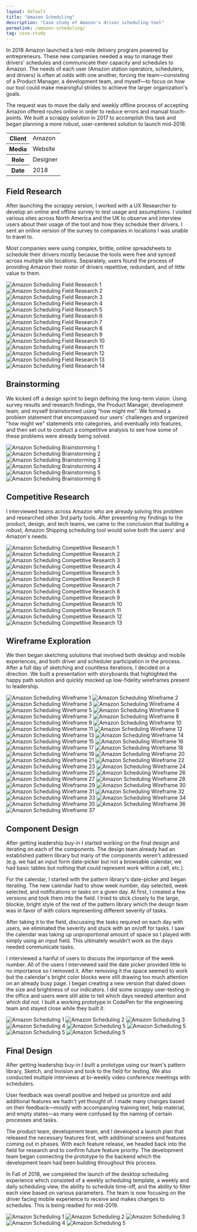 ```yaml
---
layout: default
title: "Amazon Scheduling"
description: "Case study of Amazon's driver scheduling tool"
permalink: /amazon-scheduling/
tag: case-study
---
```



<section class="grid grid-item-12/12">
	<div class="grid-item-12/12 grid-item-7/12@md">
		<p>In 2018 Amazon launched a last-mile delivery program powered by entrepreneurs. These new companies needed a way to manage their drivers' schedules and communicate their capacity and schedules to Amazon. The needs of each user (Amazon station operators, schedulers, and drivers) is often at odds with one another, forcing the team&mdash;consisting of a Product Manager, a development team, and myself&mdash;to focus on how our tool could make meaningful strides to achieve the larger organization's goals.</p>
		<p>The request was to move the daily and weekly offline process of accepting Amazon offered routes online in order to reduce errors and manual touch-points. We built a scrappy solution in 2017 to accomplish this task and began planning a more robust, user-centered solution to launch mid-2018.</p>
	</div>
	<aside class="project-meta grid-item-12/12 grid-item-5/12@md">
		<table>
			<tbody>
				<tr>
					<th>Client</th>
					<td>Amazon</td>
				</tr>
				<tr>
					<th>Media</th>
					<td>Website</td>
				</tr>
				<tr>
					<th>Role</th>
					<td>Designer</td>
				</tr>
				<tr>
					<th>Date</th>
					<td>2018</td>
				</tr>
			</tbody>
		</table>
	</aside>
</section>
<section class="grid grid-item-12/12">
	<div class="grid-item-12/12 grid-item-4/12@md">
		<h2 class="mb-3">Field Research</h2>
		<p>After launching the scrappy version, I worked with a UX Researcher to develop an online and offline survey to test usage and assumptions. I visited various sites across North America and the UK to observe and interview users about their usage of the tool and how they schedule their drivers. I sent an online version of the survey to companies in locations I was unable to travel to.</p>
		<p>Most companies were using complex, brittle, online spreadsheets to schedule their drivers mostly because the tools were free and synced across multiple site locations. Separately, users found the process of providing Amazon their roster of drivers repetitive, redundant, and of little value to them.</p>
	</div>
	<div class="grid-item-12/12 grid-item-8/12@md grid">
		<img data-ignore-src="{{ site.cdn }}/blank.gif" class="grid-item-4/12" src="{{ site.cdn }}/amazon-scheduling-field-research-01.jpg" alt="Amazon Scheduling Field Research 1">
		<img data-ignore-src="{{ site.cdn }}/blank.gif" class="grid-item-4/12" src="{{ site.cdn }}/amazon-scheduling-field-research-02.jpg" alt="Amazon Scheduling Field Research 2">
		<img data-ignore-src="{{ site.cdn }}/blank.gif" class="grid-item-4/12" src="{{ site.cdn }}/amazon-scheduling-field-research-03.jpg" alt="Amazon Scheduling Field Research 3">
		<img data-ignore-src="{{ site.cdn }}/blank.gif" class="grid-item-4/12" src="{{ site.cdn }}/amazon-scheduling-field-research-04.jpg" alt="Amazon Scheduling Field Research 4">
		<img data-ignore-src="{{ site.cdn }}/blank.gif" class="grid-item-4/12" src="{{ site.cdn }}/amazon-scheduling-field-research-05.jpg" alt="Amazon Scheduling Field Research 5">
		<img data-ignore-src="{{ site.cdn }}/blank.gif" class="grid-item-4/12" src="{{ site.cdn }}/amazon-scheduling-field-research-06.jpg" alt="Amazon Scheduling Field Research 6">
		<img data-ignore-src="{{ site.cdn }}/blank.gif" class="grid-item-4/12" src="{{ site.cdn }}/amazon-scheduling-field-research-07.jpg" alt="Amazon Scheduling Field Research 7">
		<img data-ignore-src="{{ site.cdn }}/blank.gif" class="grid-item-4/12" src="{{ site.cdn }}/amazon-scheduling-field-research-08.jpg" alt="Amazon Scheduling Field Research 8">
		<img data-ignore-src="{{ site.cdn }}/blank.gif" class="grid-item-4/12" src="{{ site.cdn }}/amazon-scheduling-field-research-09.jpg" alt="Amazon Scheduling Field Research 9">
		<img data-ignore-src="{{ site.cdn }}/blank.gif" class="grid-item-4/12" src="{{ site.cdn }}/amazon-scheduling-field-research-10.jpg" alt="Amazon Scheduling Field Research 10">
		<img data-ignore-src="{{ site.cdn }}/blank.gif" class="grid-item-4/12" src="{{ site.cdn }}/amazon-scheduling-field-research-11.jpg" alt="Amazon Scheduling Field Research 11">
		<img data-ignore-src="{{ site.cdn }}/blank.gif" class="grid-item-4/12" src="{{ site.cdn }}/amazon-scheduling-field-research-12.jpg" alt="Amazon Scheduling Field Research 12">
		<img data-ignore-src="{{ site.cdn }}/blank.gif" class="grid-item-4/12" src="{{ site.cdn }}/amazon-scheduling-field-research-13.jpg" alt="Amazon Scheduling Field Research 13">
		<img data-ignore-src="{{ site.cdn }}/blank.gif" class="grid-item-4/12" src="{{ site.cdn }}/amazon-scheduling-field-research-14.jpg" alt="Amazon Scheduling Field Research 14">
	</div>
</section>
<section class="grid grid-item-12/12">
	<div class="grid-item-12/12 grid-item-4/12@md">
		<h2 class="mb-3">Brainstorming</h2>
		<p>We kicked off a design sprint to begin defining the long-term vision. Using survey results and research findings, the Product Manager, development team, and myself brainstormed using "how might me". We formed a problem statement that encompassed our users' challenges and organized "how might we" statements into categories, and eventually into features, and then set out to conduct a competitive analysis to see how some of these problems were already being solved.</p>
	</div>
	<div class="grid-item-12/12 grid-item-8/12@md grid">
		<img data-ignore-src="{{ site.cdn }}/blank.gif" class="grid-item-4/12" src="{{ site.cdn }}/amazon-scheduling-brainstorming-01.jpg" alt="Amazon Scheduling Brainstorming 1">
		<img data-ignore-src="{{ site.cdn }}/blank.gif" class="grid-item-4/12" src="{{ site.cdn }}/amazon-scheduling-brainstorming-02.jpg" alt="Amazon Scheduling Brainstorming 2">
		<img data-ignore-src="{{ site.cdn }}/blank.gif" class="grid-item-4/12" src="{{ site.cdn }}/amazon-scheduling-brainstorming-03.jpg" alt="Amazon Scheduling Brainstorming 3">
		<img data-ignore-src="{{ site.cdn }}/blank.gif" class="grid-item-4/12" src="{{ site.cdn }}/amazon-scheduling-brainstorming-04.jpg" alt="Amazon Scheduling Brainstorming 4">
		<img data-ignore-src="{{ site.cdn }}/blank.gif" class="grid-item-4/12" src="{{ site.cdn }}/amazon-scheduling-brainstorming-05.jpg" alt="Amazon Scheduling Brainstorming 5">
		<img data-ignore-src="{{ site.cdn }}/blank.gif" class="grid-item-4/12" src="{{ site.cdn }}/amazon-scheduling-brainstorming-06.jpg" alt="Amazon Scheduling Brainstorming 6">
	</div>
</section>
<section class="grid grid-item-12/12">
	<div class="grid-item-12/12 grid-item-4/12@md">
		<h2 class="mb-3">Competitive Research</h2>
		<p>I interviewed teams across Amazon who are already solving this problem and researched other 3rd party tools. After presenting my findings to the product, design, and tech teams, we came to the conclusion that building a robust, Amazon Shipping scheduling tool would solve both the users' and Amazon's needs.</p>
	</div>
	<div class="grid-item-12/12 grid-item-8/12@md grid">
		<img data-ignore-src="{{ site.cdn }}/blank.gif" class="grid-item-4/12" src="{{ site.cdn }}/amazon-scheduling-competitive-research-01.jpg" alt="Amazon Scheduling Competitive Research 1">
		<img data-ignore-src="{{ site.cdn }}/blank.gif" class="grid-item-4/12" src="{{ site.cdn }}/amazon-scheduling-competitive-research-02.jpg" alt="Amazon Scheduling Competitive Research 2">
		<img data-ignore-src="{{ site.cdn }}/blank.gif" class="grid-item-4/12" src="{{ site.cdn }}/amazon-scheduling-competitive-research-03.jpg" alt="Amazon Scheduling Competitive Research 3">
		<img data-ignore-src="{{ site.cdn }}/blank.gif" class="grid-item-4/12" src="{{ site.cdn }}/amazon-scheduling-competitive-research-04.jpg" alt="Amazon Scheduling Competitive Research 4">
		<img data-ignore-src="{{ site.cdn }}/blank.gif" class="grid-item-4/12" src="{{ site.cdn }}/amazon-scheduling-competitive-research-05.jpg" alt="Amazon Scheduling Competitive Research 5">
		<img data-ignore-src="{{ site.cdn }}/blank.gif" class="grid-item-4/12" src="{{ site.cdn }}/amazon-scheduling-competitive-research-06.png" alt="Amazon Scheduling Competitive Research 6">
		<img data-ignore-src="{{ site.cdn }}/blank.gif" class="grid-item-4/12" src="{{ site.cdn }}/amazon-scheduling-competitive-research-07.png" alt="Amazon Scheduling Competitive Research 7">
		<img data-ignore-src="{{ site.cdn }}/blank.gif" class="grid-item-4/12" src="{{ site.cdn }}/amazon-scheduling-competitive-research-08.png" alt="Amazon Scheduling Competitive Research 8">
		<img data-ignore-src="{{ site.cdn }}/blank.gif" class="grid-item-4/12" src="{{ site.cdn }}/amazon-scheduling-competitive-research-09.png" alt="Amazon Scheduling Competitive Research 9">
		<img data-ignore-src="{{ site.cdn }}/blank.gif" class="grid-item-4/12" src="{{ site.cdn }}/amazon-scheduling-competitive-research-10.png" alt="Amazon Scheduling Competitive Research 10">
		<img data-ignore-src="{{ site.cdn }}/blank.gif" class="grid-item-4/12" src="{{ site.cdn }}/amazon-scheduling-competitive-research-11.png" alt="Amazon Scheduling Competitive Research 11">
		<img data-ignore-src="{{ site.cdn }}/blank.gif" class="grid-item-4/12" src="{{ site.cdn }}/amazon-scheduling-competitive-research-12.png" alt="Amazon Scheduling Competitive Research 12">
		<img data-ignore-src="{{ site.cdn }}/blank.gif" class="grid-item-4/12" src="{{ site.cdn }}/amazon-scheduling-competitive-research-13.png" alt="Amazon Scheduling Competitive Research 13">
	</div>
</section>
<section class="grid grid-item-12/12">
	<div class="grid-item-12/12 grid-item-4/12@md">
		<h2 class="mb-3">Wireframe Exploration</h2>
		<p>We then began sketching solutions that involved both desktop and mobile experiences, and both driver and scheduler participation in the process. After a full day of sketching and countless iterations, I decided on a direction. We built a presentation with storyboards that highlighted the happy path solution and quickly mocked up low-fidelity wireframes present to leadership.</p>
	</div>
	<div class="grid-item-12/12 grid-item-8/12@md grid">
		<img data-ignore-src="{{ site.cdn }}/blank.gif" class="grid-item-4/12" src="{{ site.cdn }}/amazon-scheduling-wireframe-01.png" alt="Amazon Scheduling Wireframe 1">
		<img data-ignore-src="{{ site.cdn }}/blank.gif" class="grid-item-4/12" src="{{ site.cdn }}/amazon-scheduling-wireframe-02.png" alt="Amazon Scheduling Wireframe 2">
		<img data-ignore-src="{{ site.cdn }}/blank.gif" class="grid-item-4/12" src="{{ site.cdn }}/amazon-scheduling-wireframe-03.png" alt="Amazon Scheduling Wireframe 3">
		<img data-ignore-src="{{ site.cdn }}/blank.gif" class="grid-item-4/12" src="{{ site.cdn }}/amazon-scheduling-wireframe-04.png" alt="Amazon Scheduling Wireframe 4">
		<img data-ignore-src="{{ site.cdn }}/blank.gif" class="grid-item-4/12" src="{{ site.cdn }}/amazon-scheduling-wireframe-05.png" alt="Amazon Scheduling Wireframe 5">
		<img data-ignore-src="{{ site.cdn }}/blank.gif" class="grid-item-4/12" src="{{ site.cdn }}/amazon-scheduling-wireframe-06.png" alt="Amazon Scheduling Wireframe 6">
		<img data-ignore-src="{{ site.cdn }}/blank.gif" class="grid-item-4/12" src="{{ site.cdn }}/amazon-scheduling-wireframe-07.png" alt="Amazon Scheduling Wireframe 7">
		<img data-ignore-src="{{ site.cdn }}/blank.gif" class="grid-item-4/12" src="{{ site.cdn }}/amazon-scheduling-wireframe-08.png" alt="Amazon Scheduling Wireframe 8">
		<img data-ignore-src="{{ site.cdn }}/blank.gif" class="grid-item-4/12" src="{{ site.cdn }}/amazon-scheduling-wireframe-09.png" alt="Amazon Scheduling Wireframe 9">
		<img data-ignore-src="{{ site.cdn }}/blank.gif" class="grid-item-4/12" src="{{ site.cdn }}/amazon-scheduling-wireframe-10.png" alt="Amazon Scheduling Wireframe 10">
		<img data-ignore-src="{{ site.cdn }}/blank.gif" class="grid-item-4/12" src="{{ site.cdn }}/amazon-scheduling-wireframe-11.png" alt="Amazon Scheduling Wireframe 11">
		<img data-ignore-src="{{ site.cdn }}/blank.gif" class="grid-item-4/12" src="{{ site.cdn }}/amazon-scheduling-wireframe-12.png" alt="Amazon Scheduling Wireframe 12">
		<img data-ignore-src="{{ site.cdn }}/blank.gif" class="grid-item-4/12" src="{{ site.cdn }}/amazon-scheduling-wireframe-13.png" alt="Amazon Scheduling Wireframe 13">
		<img data-ignore-src="{{ site.cdn }}/blank.gif" class="grid-item-4/12" src="{{ site.cdn }}/amazon-scheduling-wireframe-14.png" alt="Amazon Scheduling Wireframe 14">
		<img data-ignore-src="{{ site.cdn }}/blank.gif" class="grid-item-4/12" src="{{ site.cdn }}/amazon-scheduling-wireframe-15.png" alt="Amazon Scheduling Wireframe 15">
		<img data-ignore-src="{{ site.cdn }}/blank.gif" class="grid-item-4/12" src="{{ site.cdn }}/amazon-scheduling-wireframe-16.png" alt="Amazon Scheduling Wireframe 16">
		<img data-ignore-src="{{ site.cdn }}/blank.gif" class="grid-item-4/12" src="{{ site.cdn }}/amazon-scheduling-wireframe-17.png" alt="Amazon Scheduling Wireframe 17">
		<img data-ignore-src="{{ site.cdn }}/blank.gif" class="grid-item-4/12" src="{{ site.cdn }}/amazon-scheduling-wireframe-18.png" alt="Amazon Scheduling Wireframe 18">
		<img data-ignore-src="{{ site.cdn }}/blank.gif" class="grid-item-4/12" src="{{ site.cdn }}/amazon-scheduling-wireframe-19.png" alt="Amazon Scheduling Wireframe 19">
		<img data-ignore-src="{{ site.cdn }}/blank.gif" class="grid-item-4/12" src="{{ site.cdn }}/amazon-scheduling-wireframe-20.png" alt="Amazon Scheduling Wireframe 20">
		<img data-ignore-src="{{ site.cdn }}/blank.gif" class="grid-item-4/12" src="{{ site.cdn }}/amazon-scheduling-wireframe-21.png" alt="Amazon Scheduling Wireframe 21">
		<img data-ignore-src="{{ site.cdn }}/blank.gif" class="grid-item-4/12" src="{{ site.cdn }}/amazon-scheduling-wireframe-22.png" alt="Amazon Scheduling Wireframe 22">
		<img data-ignore-src="{{ site.cdn }}/blank.gif" class="grid-item-4/12" src="{{ site.cdn }}/amazon-scheduling-wireframe-23.png" alt="Amazon Scheduling Wireframe 23">
		<img data-ignore-src="{{ site.cdn }}/blank.gif" class="grid-item-4/12" src="{{ site.cdn }}/amazon-scheduling-wireframe-24.png" alt="Amazon Scheduling Wireframe 24">
		<img data-ignore-src="{{ site.cdn }}/blank.gif" class="grid-item-4/12" src="{{ site.cdn }}/amazon-scheduling-wireframe-25.png" alt="Amazon Scheduling Wireframe 25">
		<img data-ignore-src="{{ site.cdn }}/blank.gif" class="grid-item-4/12" src="{{ site.cdn }}/amazon-scheduling-wireframe-26.png" alt="Amazon Scheduling Wireframe 26">
		<img data-ignore-src="{{ site.cdn }}/blank.gif" class="grid-item-4/12" src="{{ site.cdn }}/amazon-scheduling-wireframe-27.png" alt="Amazon Scheduling Wireframe 27">
		<img data-ignore-src="{{ site.cdn }}/blank.gif" class="grid-item-4/12" src="{{ site.cdn }}/amazon-scheduling-wireframe-28.png" alt="Amazon Scheduling Wireframe 28">
		<img data-ignore-src="{{ site.cdn }}/blank.gif" class="grid-item-4/12" src="{{ site.cdn }}/amazon-scheduling-wireframe-29.png" alt="Amazon Scheduling Wireframe 29">
		<img data-ignore-src="{{ site.cdn }}/blank.gif" class="grid-item-4/12" src="{{ site.cdn }}/amazon-scheduling-wireframe-30.png" alt="Amazon Scheduling Wireframe 30">
		<img data-ignore-src="{{ site.cdn }}/blank.gif" class="grid-item-4/12" src="{{ site.cdn }}/amazon-scheduling-wireframe-31.png" alt="Amazon Scheduling Wireframe 31">
		<img data-ignore-src="{{ site.cdn }}/blank.gif" class="grid-item-4/12" src="{{ site.cdn }}/amazon-scheduling-wireframe-32.png" alt="Amazon Scheduling Wireframe 32">
		<img data-ignore-src="{{ site.cdn }}/blank.gif" class="grid-item-4/12" src="{{ site.cdn }}/amazon-scheduling-wireframe-33.png" alt="Amazon Scheduling Wireframe 33">
		<img data-ignore-src="{{ site.cdn }}/blank.gif" class="grid-item-4/12" src="{{ site.cdn }}/amazon-scheduling-wireframe-34.png" alt="Amazon Scheduling Wireframe 34">
		<img data-ignore-src="{{ site.cdn }}/blank.gif" class="grid-item-4/12" src="{{ site.cdn }}/amazon-scheduling-wireframe-35.png" alt="Amazon Scheduling Wireframe 35">
		<img data-ignore-src="{{ site.cdn }}/blank.gif" class="grid-item-4/12" src="{{ site.cdn }}/amazon-scheduling-wireframe-36.png" alt="Amazon Scheduling Wireframe 36">
		<img data-ignore-src="{{ site.cdn }}/blank.gif" class="grid-item-4/12" src="{{ site.cdn }}/amazon-scheduling-wireframe-37.png" alt="Amazon Scheduling Wireframe 37">
	</div>
</section>
<section class="grid grid-item-12/12">
	<div class="grid-item-12/12 grid-item-4/12@md">
		<h2 class="mb-3">Component Design</h2>
		<p>After getting leadership buy-in I started working on the final design and iterating on each of the components. The design team already had an established pattern library but many of the components weren't addressed (e.g. we had an input form date-picker but not a browsable calendar, we had basic tables but nothing that could represent work within a cell, etc.).</p>
		<p>For the calendar, I started with the pattern library's date-picker and began iterating. The new calendar had to show week number, day selected, week selected, and notifications or tasks on a given day. At first, I created a few versions and took them into the field. I tried to stick closely to the large, blockie, bright style of the rest of the pattern library which the design team was in favor of with colors representing different severity of tasks.</p>
		<p>After taking it to the field, discussing the tasks required on each day with users, we eliminated the severity and stuck with an on/off for tasks. I saw the calendar was taking up unproportional amount of space so I played with simply using an input field. This ultimately wouldn't work as the days needed communicate tasks.</p>
		<p>I interviewed a hanful of users to discuss the importance of the week number. All of the users I interviewed said the date picker provided little to no importance so I removed it. After removing it the space seemed to work but the calendar's bright color blocks were still drawing too much attention on an already busy page. I began creating a new version that dialed down the size and brightness of our indicators. I did some scrappy user-testing in the office and users were still able to tell which days needed attention and which did not. I built a working prototype in CodePen for the engineering team and stayed close while they built it.</p>
	</div>
	<div class="grid-item-12/12 grid-item-8/12@md grid">
		<img data-ignore-src="{{ site.cdn }}/blank.gif" class="grid-item-6/12" src="{{ site.cdn }}/amazon-scheduling-calendar-picker.png" alt="Amazon Scheduling 1">
		<img data-ignore-src="{{ site.cdn }}/blank.gif" class="grid-item-6/12" src="{{ site.cdn }}/amazon-scheduling-calendar-color-block.png" alt="Amazon Scheduling 2">
		<img data-ignore-src="{{ site.cdn }}/blank.gif" class="grid-item-6/12" src="{{ site.cdn }}/amazon-scheduling-calendar-in-context.png" alt="Amazon Scheduling 3">
		<img data-ignore-src="{{ site.cdn }}/blank.gif" class="grid-item-6/12" src="{{ site.cdn }}/amazon-scheduling-calendar-on-off.png" alt="Amazon Scheduling 4">
		<img data-ignore-src="{{ site.cdn }}/blank.gif" class="grid-item-6/12" src="{{ site.cdn }}/amazon-scheduling-calendar-no-week.png" alt="Amazon Scheduling 5">
		<img data-ignore-src="{{ site.cdn }}/blank.gif" class="grid-item-6/12" src="{{ site.cdn }}/amazon-scheduling-calendar-no-date-picker.png" alt="Amazon Scheduling 5">
		<img data-ignore-src="{{ site.cdn }}/blank.gif" class="grid-item-6/12" src="{{ site.cdn }}/amazon-scheduling-calendar-final.png" alt="Amazon Scheduling 5">
		<img data-ignore-src="{{ site.cdn }}/blank.gif" class="grid-item-12/12" src="{{ site.cdn }}/amazon-scheduling-outstanding-iteration.png" alt="Amazon Scheduling 5">
	</div>
</section>
<section class="grid grid-item-12/12">
	<div class="grid-item-12/12 grid-item-4/12@md">
		<h2 class="mb-3">Final Design</h2>
		<p>After getting leadership buy-in I built a prototype using our team's pattern library, Sketch, and Invision and took to the field for testing. We also conducted multiple interviews at bi-weekly video conference meetings with schedulers.</p>
		<p>User feedback was overall positive and helped us prioritize and add additional features we hadn't yet thought of. I made many changes based on their feedback—mostly with accompanying training text, help material, and empty states—as many were confused by the naming of certain processes and tasks.</p>
		<p>The product team, development team, and I developed a launch plan that released the necessary features first, with additional screens and features coming out in phases. With each feature release, we headed back into the field for research and to confirm future feature priority. The development team began connecting the prototype to the backend which the development team had been building throughout this process.</p>
		<p>In Fall of 2018, we completed the launch of the desktop scheduling experience which consisted of a weekly scheduling template, a weekly and daily scheduling view, the ability to schedule time-off, and the ability to filter each view based on various parameters. The team is now focusing on the driver facing mobile experience to receive and makes changes to schedules. This is being readied for mid-2019.</p>
	</div>
	<div class="grid-item-12/12 grid-item-8/12@md grid">
		<img data-ignore-src="{{ site.cdn }}/blank.gif" class="grid-item-12/12" src="{{ site.cdn }}/amazon-scheduling-final-01.png" alt="Amazon Scheduling 1">
		<img data-ignore-src="{{ site.cdn }}/blank.gif" class="grid-item-12/12" src="{{ site.cdn }}/amazon-scheduling-final-02.png" alt="Amazon Scheduling 2">
		<img data-ignore-src="{{ site.cdn }}/blank.gif" class="grid-item-12/12" src="{{ site.cdn }}/amazon-scheduling-final-03.png" alt="Amazon Scheduling 3">
		<img data-ignore-src="{{ site.cdn }}/blank.gif" class="grid-item-12/12" src="{{ site.cdn }}/amazon-scheduling-final-04.png" alt="Amazon Scheduling 4">
		<img data-ignore-src="{{ site.cdn }}/blank.gif" class="grid-item-12/12" src="{{ site.cdn }}/amazon-scheduling-final-05.png" alt="Amazon Scheduling 5">
	</div>
</section>
